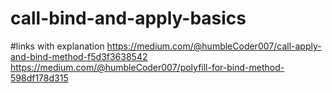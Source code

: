 # call-bind-and-apply-basics

#links with explanation
https://medium.com/@humbleCoder007/call-apply-and-bind-method-f5d3f3638542
https://medium.com/@humbleCoder007/polyfill-for-bind-method-598df178d315
